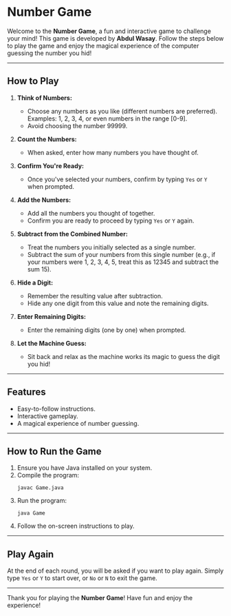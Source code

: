 # Number Game

Welcome to the **Number Game**, a fun and interactive game to challenge your mind! This game is developed by **Abdul Wasay**. Follow the steps below to play the game and enjoy the magical experience of the computer guessing the number you hid!

---

## How to Play

1. **Think of Numbers:**
   - Choose any numbers as you like (different numbers are preferred). Examples: 1, 2, 3, 4, or even numbers in the range [0-9].
   - Avoid choosing the number 99999.

2. **Count the Numbers:**
   - When asked, enter how many numbers you have thought of.

3. **Confirm You're Ready:**
   - Once you've selected your numbers, confirm by typing `Yes` or `Y` when prompted.

4. **Add the Numbers:**
   - Add all the numbers you thought of together.
   - Confirm you are ready to proceed by typing `Yes` or `Y` again.

5. **Subtract from the Combined Number:**
   - Treat the numbers you initially selected as a single number.
   - Subtract the sum of your numbers from this single number (e.g., if your numbers were 1, 2, 3, 4, 5, treat this as 12345 and subtract the sum 15).

6. **Hide a Digit:**
   - Remember the resulting value after subtraction.
   - Hide any one digit from this value and note the remaining digits.

7. **Enter Remaining Digits:**
   - Enter the remaining digits (one by one) when prompted.

8. **Let the Machine Guess:**
   - Sit back and relax as the machine works its magic to guess the digit you hid!

---

## Features
- Easy-to-follow instructions.
- Interactive gameplay.
- A magical experience of number guessing.

---

## How to Run the Game
1. Ensure you have Java installed on your system.
2. Compile the program:
   ```
   javac Game.java
   ```
3. Run the program:
   ```
   java Game
   ```
4. Follow the on-screen instructions to play.

---

## Play Again
At the end of each round, you will be asked if you want to play again. Simply type `Yes` or `Y` to start over, or `No` or `N` to exit the game.

---

Thank you for playing the **Number Game**! Have fun and enjoy the experience!

